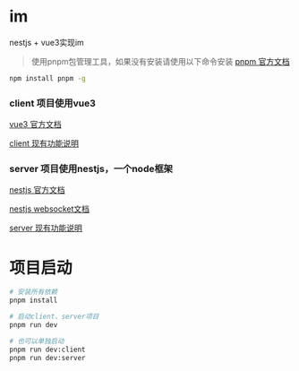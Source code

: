 # im
nestjs + vue3实现im

>使用pnpm包管理工具，如果没有安装请使用以下命令安装
[pnpm 官方文档](https://pnpm.io/zh/motivation)
```bash
npm install pnpm -g
```

### client 项目使用vue3

[vue3 官方文档](https://v3.cn.vuejs.org/guide/installation.html)

[client 现有功能说明](./packages/client/README.md)

### server 项目使用nestjs，一个node框架

[nestjs 官方文档](https://docs.nestjs.cn/)

[nestjs websocket文档](https://docs.nestjs.cn/8/websockets)

[server 现有功能说明](./packages/server/README.md)

# 项目启动
```bash
# 安装所有依赖
pnpm install

# 启动client、server项目
pnpm run dev

# 也可以单独启动
pnpm run dev:client
pnpm run dev:server
```